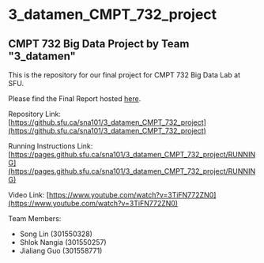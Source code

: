# 3_datamen_CMPT_732_project

## CMPT 732 Big Data Project by Team "3_datamen"

This is the repository for our final project for CMPT 732 Big Data Lab at SFU.

Please find the Final Report hosted [here](https://pages.github.sfu.ca/sna101/3_datamen_CMPT_732_project/docs/project_report).

Repository Link: [https://github.sfu.ca/sna101/3_datamen_CMPT_732_project](https://github.sfu.ca/sna101/3_datamen_CMPT_732_project)

Running Instructions Link: [https://pages.github.sfu.ca/sna101/3_datamen_CMPT_732_project/RUNNING](https://pages.github.sfu.ca/sna101/3_datamen_CMPT_732_project/RUNNING)

Video Link: [https://www.youtube.com/watch?v=3TiFN772ZN0](https://www.youtube.com/watch?v=3TiFN772ZN0)

Team Members:

- Song Lin (301550328)
- Shlok Nangia (301550257)
- Jialiang Guo (301558771)
